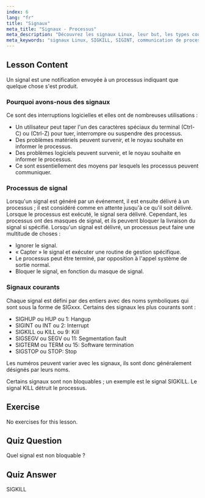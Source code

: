 ```yaml
---
index: 6
lang: "fr"
title: "Signaux"
meta_title: "Signaux - Processus"
meta_description: "Découvrez les signaux Linux, leur but, les types courants comme SIGINT et SIGKILL, et comment les processus les gèrent. Comprenez les bases des signaux pour un meilleur contrôle de Linux."
meta_keywords: "signaux Linux, SIGKILL, SIGINT, communication de processus, tutoriel Linux, Linux pour débutants, guide Linux"
---
```


## Lesson Content

Un signal est une notification envoyée à un processus indiquant que quelque chose s'est produit.

### Pourquoi avons-nous des signaux

Ce sont des interruptions logicielles et elles ont de nombreuses utilisations :

- Un utilisateur peut taper l'un des caractères spéciaux du terminal (Ctrl-C) ou (Ctrl-Z) pour tuer, interrompre ou suspendre des processus.
- Des problèmes matériels peuvent survenir, et le noyau souhaite en informer le processus.
- Des problèmes logiciels peuvent survenir, et le noyau souhaite en informer le processus.
- Ce sont essentiellement des moyens par lesquels les processus peuvent communiquer.

### Processus de signal

Lorsqu'un signal est généré par un événement, il est ensuite délivré à un processus ; il est considéré comme en attente jusqu'à ce qu'il soit délivré. Lorsque le processus est exécuté, le signal sera délivré. Cependant, les processus ont des masques de signal, et ils peuvent bloquer la livraison du signal si spécifié. Lorsqu'un signal est délivré, un processus peut faire une multitude de choses :

- Ignorer le signal.
- « Capter » le signal et exécuter une routine de gestion spécifique.
- Le processus peut être terminé, par opposition à l'appel système de sortie normal.
- Bloquer le signal, en fonction du masque de signal.

### Signaux courants

Chaque signal est défini par des entiers avec des noms symboliques qui sont sous la forme de SIGxxx. Certains des signaux les plus courants sont :

- SIGHUP ou HUP ou 1: Hangup
- SIGINT ou INT ou 2: Interrupt
- SIGKILL ou KILL ou 9: Kill
- SIGSEGV ou SEGV ou 11: Segmentation fault
- SIGTERM ou TERM ou 15: Software termination
- SIGSTOP ou STOP: Stop

Les numéros peuvent varier avec les signaux, ils sont donc généralement désignés par leurs noms.

Certains signaux sont non bloquables ; un exemple est le signal SIGKILL. Le signal KILL détruit le processus.

## Exercise

No exercises for this lesson.

## Quiz Question

Quel signal est non bloquable ?

## Quiz Answer

SIGKILL
